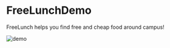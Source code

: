 FreeLunchDemo
=============

FreeLunch helps you find free and cheap food around campus!

![demo](http://i.imgur.com/ykmWsEz.gif)
